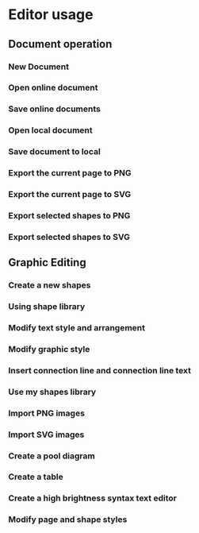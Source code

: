# Editor usage

## Document operation

### New Document

### Open online document

### Save online documents

### Open local document

### Save document to local

### Export the current page to PNG

### Export the current page to SVG

### Export selected shapes to PNG

### Export selected shapes to SVG

## Graphic Editing

### Create a new shapes

### Using shape library

### Modify text style and arrangement

### Modify graphic style

### Insert connection line and connection line text

### Use my shapes library

### Import PNG images

### Import SVG images

### Create a pool diagram

### Create a table

### Create a high brightness syntax text editor

### Modify page and shape styles
